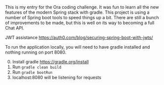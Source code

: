 This is my entry for the Ora coding challenge. It was fun to learn all the new features of the
modern Spring stack with gradle. This project is using a number of Spring boot tools
to speed things up a bit. There are still a bunch of improvements to be made, but this is well 
on its way to becoming a full Chat API.

JWT assistance https://auth0.com/blog/securing-spring-boot-with-jwts/

To run the application locally, you will need to have gradle installed and 
nothing running on port 8080.

0) Install gradle https://gradle.org/install
1) Run `gradle clean build`
2) Run `gradle bootRun`
3) localhost:8080 will be listening for requests
